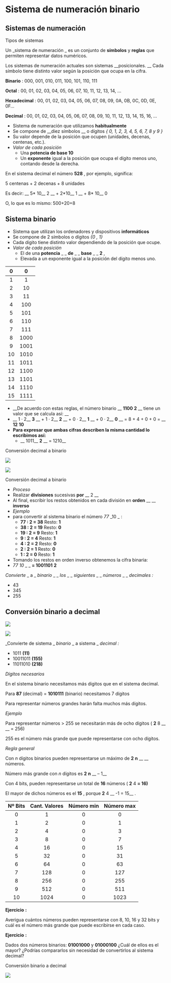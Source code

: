 # Sistema de numeración binario

## Sistemas de numeración

Tipos de sistemas

Un  _sistema de numeración _ es un conjunto de  __símbolos__  y  __reglas__  que permiten representar datos numéricos\.

Los sistemas de numeración actuales son sistemas  __posicionales\. __ Cada símbolo tiene distinto valor según la posición que ocupa en la cifra\.

__Binario__ : 000, 001, 010, 011, 100, 101, 110, 111

__Octal__ : 00, 01, 02, 03, 04, 05, 06, 07, 10, 11, 12, 13, 14, \.\.\.

__Hexadecimal__ : 00, 01, 02, 03, 04, 05, 06, 07, 08, 09, 0A, 0B, 0C, 0D, 0E, 0F…

__Decimal__ : 00, 01, 02, 03, 04, 05, 06, 07, 08, 09, 10, 11, 12, 13, 14, 15, 16, …

* Sistema de numeración que utilizamos  __habitualmente__
* Se compone de  __diez símbolos __ o dígitos  _\{ 0, 1, 2, 3, 4, 5, 6, 7, 8 y 9 \}_
* Su valor depende de la posición que ocupen \(unidades, decenas, centenas, etc\.\)\.
* _Valor de cada posición_
  * Una  __potencia de base 10__
  * Un  __exponente__  igual a la posición que ocupa el dígito menos uno, contando desde la derecha\.

En el sistema decimal el número  __528__ , por ejemplo, significa:

5 centenas \+ 2 decenas \+ 8 unidades

Es decir:  __ 5\* 10__ 2 __ \+ 2\*10__ 1 __ \+ 8\* 10__ 0

O, lo que es lo mismo: 500\+20\+8

## Sistema binario

* Sistema que utilizan los ordenadores y dispositivos  __informáticos__
* Se compone de 2 símbolos o dígitos  _\{0 , 1\}_
* Cada dígito tiene distinto valor dependiendo de la posición que ocupe\.
* _Valor de cada posición_
  * El de una  __potencia__  _ _  __de__  _ _  __base__  _ _  __2__ ,
  * Elevada a un exponente igual a la posición del dígito menos uno\.

|   0   |   0   |
| :---: | :---: |
|   1   |   1   |
|   2   |  10   |
|   3   |  11   |
|   4   |  100  |
|   5   |  101  |
|   6   |  110  |
|   7   |  111  |
|   8   | 1000  |
|   9   | 1001  |
|  10   | 1010  |
|  11   | 1011  |
|  12   | 1100  |
|  13   | 1101  |
|  14   | 1110  |
|  15   | 1111  |

* __De acuerdo con estas reglas, el número binario __  __1100__  __2__  __ tiene un valor que se calcula así: __
* __	 1 · 2__  __3__  __ \+ 1 · 2__  __2__  __ \+ 0 · 2__  __1__  __ \+ 0 · 2__  __0__  __ = 8 \+ 4 \+ 0 \+ 0 = __  __12__  __10__
* __Para expresar que ambas cifras describen la misma cantidad lo escribimos así:__
  * __	1011__  __2__  __ = 1210__

Conversión decimal a binario

![](img/31_Sistemas_de_numeracion_%28sistema_binario%292.png)

![](img/31_Sistemas_de_numeracion_%28sistema_binario%293.png)

Conversión decimal a binario

* _Proceso_
* Realizar  __divisiones__  sucesivas  __por__  __ 2 __
* Al final, escribir los restos obtenidos en cada división en  __orden__  __ __  __inverso__
* _Ejemplo_
* para convertir al sistema binario el número  _77_  _10 _ :
  * __77 : 2 = 38__  	Resto:  __1__
  * __38 : 2 = 19__  	Resto:  __0__
  * __19 : 2 = 9__  	Resto:  __1__
  * __9 : 2 = 4__  	Resto:  __1__
  * __4 : 2 = 2__  	Resto:  __0__
  * __2 : 2 = 1__  	Resto:  __0__
  * __1 : 2 = 0__  	Resto:  __1__
* Tomando los restos en orden inverso obtenemos la cifra binaria:
* _77_  _10_  _ _  __= 1001101__  __2__

_Convierte_  _ a _  _binario_  _ _  _los_  _ _  _siguientes_  _ _  _números_  _ _  _decimales_  _:_

- 43
- 345
- 255

## Conversión binario a decimal

![](img/31_Sistemas_de_numeracion_%28sistema_binario%294.png)

![](img/31_Sistemas_de_numeracion_%28sistema_binario%295.png)

_Convierte de sistema _  _binario_  _ a sistema _  _decimal_  _:_

- 1011  __\(11\)__
- 10011011  __\(155\)__
- 11011010  __\(218\)__

_Dígitos necesarios_

En el sistema binario necesitamos más digitos que en el sistema decimal\.

Para  __87__  \(decimal\) =   __1010111__  \(binario\) necesitamos 7 dígitos

Para representar números grandes harán falta muchos más dígitos\.

_Ejemplo_

Para representar números > 255 se necesitarán más de ocho dígitos \( __2__ 8 __ __ = 256\)

255 es el número más grande que puede representarse con ocho dígitos\.

_Regla general_

Con  _n_  dígitos binarios pueden representarse un máximo de  __2__  __n__  __ __  números\.

Número más grande con  _n_  dígitos es  __2__  __n__  __ – 1__

Con 4 bits, pueden representarse un total de  __16__  números \( __2__ 4 __= 16\)__

El mayor de dichos números es el  __15__ , porque  __2__ 4 __ \-1 = 15__ \.

| Nº Bits | Cant. Valores | Número min | Número max |
| :-----: | :-----------: | :--------: | :--------: |
|    0    |       1       |     0      |     0      |
|    1    |       2       |     0      |     1      |
|    2    |       4       |     0      |     3      |
|    3    |       8       |     0      |     7      |
|    4    |      16       |     0      |     15     |
|    5    |      32       |     0      |     31     |
|    6    |      64       |     0      |     63     |
|    7    |      128      |     0      |    127     |
|    8    |      256      |     0      |    255     |
|    9    |      512      |     0      |    511     |
|   10    |     1024      |     0      |    1023    |

__Ejercicio__  __:__

Averigua cuántos números pueden representarse con 8, 10, 16 y 32 bits y cuál es el número más grande que puede escribirse en cada caso\.

__Ejercicio__  __:__

Dados dos números binarios:  __01001000__  y  __01000100__  ¿Cuál de ellos es el mayor? ¿Podrías compararlos sin necesidad de convertirlos al sistema decimal?

Conversión binario a decimal

![](img/31_Sistemas_de_numeracion_%28sistema_binario%296.png)

